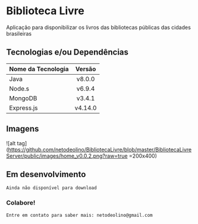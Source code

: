 # Biblioteca Livre
Aplicação para disponibilizar os livros das bibliotecas públicas das cidades brasileiras

## Tecnologias e/ou Dependências
| Nome da Tecnologia             | Versão        |
| :----------------------------- |:-------------:|
| Java                           | v8.0.0        |
| Node.s                         | v6.9.4        |
| MongoDB                        | v3.4.1        |
| Express.js                     | v4.14.0       |

## Imagens
![alt tag](https://github.com/netodeolino/BibliotecaLivre/blob/master/BibliotecaLivreServer/public/images/home_v0.0.2.png?raw=true =200x400)

## Em desenvolvimento
	Ainda não disponível para download

### Colabore!
	Entre em contato para saber mais: netodeolino@gmail.com
